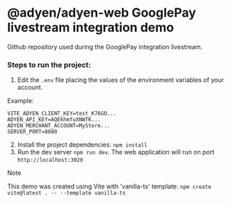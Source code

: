 # @adyen/adyen-web GooglePay livestream integration demo

Github repository used during the GooglePay integration livestream.

### Steps to run the project:

1. Edit the `.env` file placing the values of the environment variables of your account.

Example:

```
VITE_ADYEN_CLIENT_KEY=test_K76GO...
ADYEN_API_KEY=AQEkhmfuXNWTK...
ADYEN_MERCHANT_ACCOUNT=MyStore...
SERVER_PORT=8080
```

2. Install the project dependencies: `npm install`
3. Run the dev server `npm run dev`. The web application will run on port `http://localhost:3020`

> [!NOTE]
> This demo was created using Vite with 'vanilla-ts' template: `npm create vite@latest . -- --template vanilla-ts`
